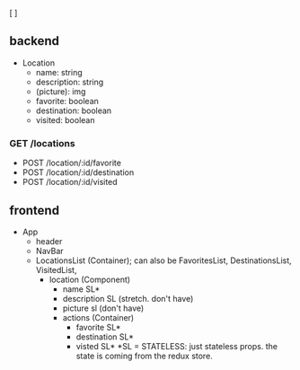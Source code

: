 [ ]

## backend

- Location
  - name: string
  - description: string
  - (picture): img
  - favorite: boolean
  - destination: boolean
  - visited: boolean

### GET /locations

- POST /location/:id/favorite
- POST /location/:id/destination
- POST /location/:id/visited

## frontend

- App
  - header
  - NavBar
  - LocationsList (Container); can also be FavoritesList, DestinationsList, VisitedList,
    - location (Component)
      - name SL\*
      - description SL (stretch. don't have)
      - picture sl (don't have)
      - actions (Container)
        - favorite SL\*
        - destination SL\*
        - visted SL\*
          \*SL = STATELESS: just stateless props. the state is coming from the redux store.
